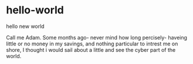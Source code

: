 # hello-world
hello new world

Call me Adam. Some months ago- never mind how long percisely- haveing little or no money in my savings, and nothing particular to intrest me on shore, I thought i would sail about a little and see the cyber part of the world.
